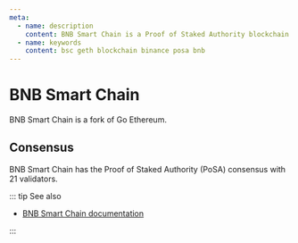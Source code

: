 ```yaml
---
meta:
  - name: description
    content: BNB Smart Chain is a Proof of Staked Authority blockchain protocol and is a fork of Go Ethereum (Geth).
  - name: keywords
    content: bsc geth blockchain binance posa bnb
---
```


# BNB Smart Chain

BNB Smart Chain is a fork of Go Ethereum.

## Consensus

BNB Smart Chain has the Proof of Staked Authority (PoSA) consensus with 21 validators.

::: tip See also

* [BNB Smart Chain documentation](https://docs.binance.org/smart-chain/guides/bsc-intro.html)

:::
